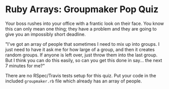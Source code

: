 Ruby Arrays: Groupmaker Pop Quiz
===================

Your boss rushes into your office with a frantic look on their face. You know this can only mean one thing; they have a problem and they are going to give you an impossibly short deadline.

"I've got an array of people that sometimes I need to mix up into groups. I just need to have it ask me for how large of a group, and then it creates random groups. If anyone is left over, just throw them into the last group. But I think you can do this easily, so can you get this done in say... the next 7 minutes for me?"

There are no RSpec/Travis tests setup for this quiz. Put your code in the included `groupmaker.rb` file which already has an array of people.

